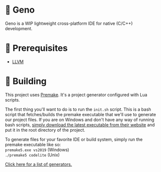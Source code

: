 # 🧬 Geno
Geno is a WIP lightweight cross-platform IDE for native (C/C++) development.

# 🍴 Prerequisites
* [LLVM](https://releases.llvm.org/download.html)

# 🔧 Building
This project uses [Premake](https://premake.github.io/). It's a project generator configured with Lua scripts.

The first thing you'll want to do is to run the `init.sh` script. This is a bash script that fetches/builds the premake executable that we'll use to generate our project files. If you are on Windows and don't have any way of running bash scripts, [simply download the latest executable from their website](https://premake.github.io/download.html) and put it in the root directory of the project.

To generate files for your favorite IDE or build system, simply run the premake executable like so:</br>
`premake5.exe vs2019` (Windows)</br>
`./premake5 codelite` (Unix)

[Click here for a list of generators.](https://github.com/premake/premake-core/wiki/Using-Premake)